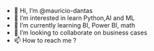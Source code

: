 - 👋 Hi, I’m @mauricio-dantas
- 👀 I’m interested in learn Python,AI and ML
- 🌱 I’m currently learning BI, Power BI, math
- 💞️ I’m looking to collaborate on business cases
- 📫 How to reach me ?

<!---
mauricio-dantas/mauricio-dantas is a ✨ special ✨ repository because its `README.md` (this file) appears on your GitHub profile.
You can click the Preview link to take a look at your changes.
--->
